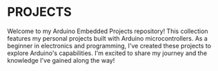 # PROJECTS

Welcome to my Arduino Embedded Projects repository! This collection features my personal projects built with Arduino microcontrollers. As a beginner in electronics and programming, I've created these projects to explore Arduino's capabilities. I'm excited to share my journey and the knowledge I've gained along the way!

